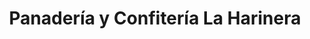 ---
title: "Panadería y Confitería La Harinera"
url: /san-juan-bautista/panaderia-y-confiteria-la-harinera/
shop: panadería
---